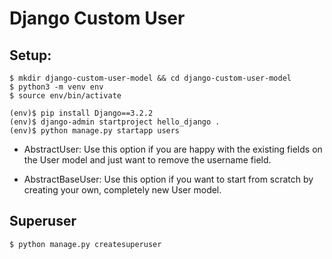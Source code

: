 # Django Custom User

## Setup:

```
$ mkdir django-custom-user-model && cd django-custom-user-model
$ python3 -m venv env
$ source env/bin/activate

(env)$ pip install Django==3.2.2
(env)$ django-admin startproject hello_django .
(env)$ python manage.py startapp users
```


* AbstractUser: Use this option if you are happy with the existing fields on the User model and just want to remove the username field.

* AbstractBaseUser: Use this option if you want to start from scratch by creating your own, completely new User model.

## Superuser

```
$ python manage.py createsuperuser
```
